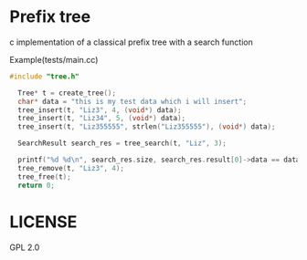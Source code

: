 # Prefix tree
c implementation of a classical prefix tree with a search function

Example(tests/main.cc)
```c
#include "tree.h"

  Tree* t = create_tree();
  char* data = "this is my test data which i will insert";
  tree_insert(t, "Liz3", 4, (void*) data);
  tree_insert(t, "Liz34", 5, (void*) data);
  tree_insert(t, "Liz355555", strlen("Liz355555"), (void*) data);

  SearchResult search_res = tree_search(t, "Liz", 3);

  printf("%d %d\n", search_res.size, search_res.result[0]->data == data);
  tree_remove(t, "Liz3", 4);
  tree_free(t);
  return 0;


```

# LICENSE
GPL 2.0
